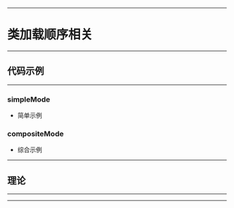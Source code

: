 ------
# 类加载顺序相关

------
## 代码示例

------
### simpleMode
- 简单示例
### compositeMode
- 综合示例

------
## 理论

------


------

